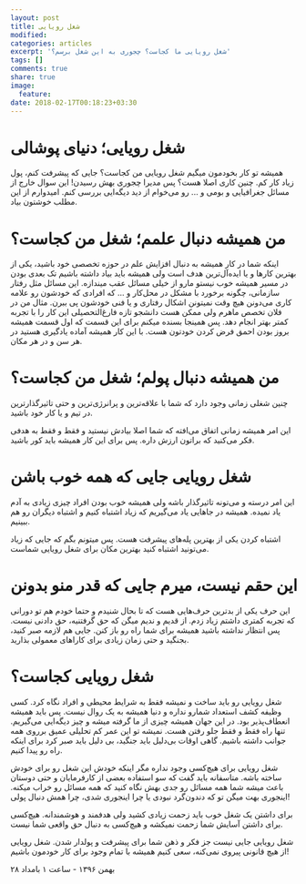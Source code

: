 ```yaml
---
layout: post
title: شغل رویایی
modified:
categories: articles
excerpt: 'شغل رویایی ما کجاست؟ چجوری به این شغل برسم؟'
tags: []
comments: true
share: true
image:
  feature:
date: 2018-02-17T00:18:23+03:30
---
```


# شغل رویایی؛ دنیای پوشالی

همیشه تو کار بخودمون میگیم شغل رویایی من کجاست؟ جایی که پیشرفت کنم، پول زیاد کار کم.
 چنین کاری اصلا هست؟ پس مدیرا چجوری بهش رسیدن! این سوال خارج از مسائل جغرافیایی و بومی و ... رو می‌خوام از دید دیگه‌ایی بررسی کنم. امیدوارم از این مطلب خوشتون بیاد.


# من همیشه دنبال علمم؛ شغل من کجاست؟


 اینکه شما در کار همیشه به دنبال افزایش علم در حوزه تخصصی خود باشید، یکی از بهترین کار‌ها و یا ایده‌آل‌ترین هدف است ولی همیشه باید بیاد داشته باشیم تک بعدی بودن در مسیر همیشه خوب نیستو مارو از خیلی مسائل عقب میندازه. این مسائل مثل رفتار سازمانی، چگونه برخورد با مشکل در محل‌کار و ... که افرادی که خودشون رو علامه کاری می‌دونن هیچ وقت نمیتونن اشکال رفتاری و یا فنی خودشون پی‌ ببرن. 
 مثال من در فلان تخصص ماهرم ولی ممکن هست دانشجو تازه فارغ‌التحصیلی این کار را با تجربه کمتر بهتر انجام دهد. پس همینجا بسنده میکنم برای این قسمت که اول قسمت همیشه بروز‌ بودن احمق فرض کردن خودتون هست. با این کار همیشه آماده یادگیری هستید در هر سن و در هر مکان.


# من همیشه دنبال پولم؛ شغل من کجاست؟

چنین شغلی زمانی وجود دارد که شما با علاقه‌ترین و پرانرژی‌ترین و حتی تاثیر‌گذار‌ترین در تیم و یا کار خود باشید.

این امر همیشه زمانی اتفاق می‌افته که شما اصلا بیادش نیستید و فقط و فقط به هدفی فکر می‌کنید که براتون ارزش داره. پس برای این کار همیشه باید کور باشید.

# شغل رویایی جایی که همه خوب باشن

این امر درسته و می‌تونه تاثیر‌گذار باشه ولی همیشه خوب بودن افراد چیزی زیادی به آدم یاد نمیده. همیشه در جاهایی یاد می‌گیریم که زیاد اشتباه کنیم و اشتباه دیگران رو هم ببینیم.

اشتباه کردن یکی از بهترین پله‌های پیشرفت هست. پس میتونم بگم که جایی که زیاد می‌تونید اشتباه کنید بهترین مکان برای شغل رویایی شماست.


# این حقم نیست، میرم جایی که قدر منو بدونن


این حرف یکی از بدترین حرف‌هایی هست که تا بحال شنیدم و حتما خودم هم تو دورانی که تجربه کمتری داشتم زیاد زدم. از قدیم و ندیم میگن که حق گرفتنیه، حق دادنی نیست. پس انتظار نداشته باشید همیشه برای شما راه رو باز کنن. جایی هم لازمه صبر کنید، بجنگید و حتی  زمان زیادی برای کارا‌های معمولی بذارید.


# شغل رویایی کجاست؟


شغل رویایی رو باید ساخت و نمیشه فقط  به شرایط محیطی و افراد نگاه کرد. کسی وظیفه کشف استعداد شمارو نداره و دنیا همیشه به یک روال نیست. پس باید همیشه انعطاف‌پذیر بود. در این جهان همیشه چیزی از ما گرفته میشه و چیز دیگه‌ایی می‌گیریم. تنها راه فقط و فقط جلو رفتن هست. نمیشه تو این عمر کم تحلیلی عمیق برروی همه جوانب داشته باشیم. گاهی اوقات بی‌دلیل باید جنگید، بی دلیل باید صبر کرد برای اینکه راه رو پیدا کنیم. 


شغل رویایی برای هیچ‌کسی وجود نداره مگر اینکه خودش این شغل رو برای خودش ساخته باشه.
متاسفانه باید گفت که سو استفاده بعضی از کارفرمایان و حتی دوستان باعث میشه شما همه مسائل رو جدی بهش نگاه کنید که همه مسائل رو خراب میکنه. اینجوری بهت میگن تو که دندون‌گرد نبودی یا چرا اینجوری شدی، چرا همش دنبال پولی! 


برای داشتن یک شغل خوب باید زحمت زیادی کشید ولی هدفمند و هوشمندانه. هیچ‌کسی برای داشتن آسایش شما زحمت نمیکشه و هیچ‌کسی به دنبال حق واقعی شما نیست.


شغل رویایی جایی نیست جز فکر و ذهن شما برای پیشرفت و پولدار شدن. شغل رویایی از هیچ قانونی پیروی نمی‌کنه، سعی کنیم همیشه با تمام وجود برای کار خودمون باشیم!


۲۸ بهمن ۱۳۹۶ - ساعت ۱ بامداد